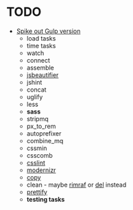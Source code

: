 # TODO

- [Spike out Gulp version](https://github.com/furzeface/blackledge/issues/9)
	- load tasks
	- time tasks
	- watch
	- connect
	- assemble
	- [jsbeautifier](https://github.com/beautify-web/js-beautify)
	- jshint
	- concat
	- uglify
	- less
	- **sass**
	- stripmq
	- px_to_rem
	- autoprefixer
	- combine_mq
	- cssmin
	- csscomb
	- [csslint](https://www.npmjs.com/package/gulp-csslint)
	- [modernizr](https://www.npmjs.com/package/gulp-modernizr)
	- [copy](https://www.npmjs.com/package/gulp-copy)
	- clean - maybe [rimraf](https://github.com/isaacs/rimraf) or [del](https://www.npmjs.com/package/del) instead
	- [prettify](https://www.npmjs.com/package/gulp-prettify)
	- **testing tasks**

